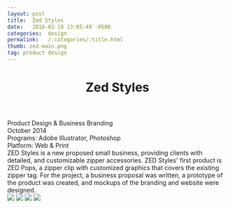 ```yaml
---
layout: post
title:  Zed Styles
date:   2016-02-18 13:05:49 -0500
categories:  design
permalink:   /:categories/:title.html
thumb: zed-main.png
tag: product design
---
```


<div class="description">
	<header class="post-header">
    <h1 class="post-title" itemprop="name headline">Zed Styles</h1>
  </header>
	<div class="details">
		Product Design & Business Branding
		<br>
		October 2014
		<br>
		Programs: Adobe Illustrator, Photoshop
		<br>
		Platform: Web & Print
		<br>
	</div>
ZED Styles is a new proposed small business, providing clients with detailed, and customizable zipper accessories. ZED Styles' first product is ZED Pops, a zipper clip with customized graphics that covers the existing zipper tag. For the project, a business proposal was written, a prototype of the product was created, and mockups of the branding and website were designed.

</div>
<div class="images">
	<img src="http://fc04.deviantart.net/fs70/f/2015/007/a/b/zed1_by_eexie-d8cyeig.png">
	<img src="http://fc05.deviantart.net/fs70/f/2015/007/0/2/zed2_by_eexie-d8cye3n.jpg">
	<img src="http://orig04.deviantart.net/c767/f/2016/081/3/7/cover__1__by_eexie-d9w2gz1.png">
	<img src="http://fc04.deviantart.net/fs71/f/2015/007/a/b/zed3_by_eexie-d8cye39.jpg">
</div>

<!-- {% highlight ruby %}
def print_hi(name)
  puts "Hi, #{name}"
end
print_hi('Tom')
#=> prints 'Hi, Tom' to STDOUT.
{% endhighlight %} -->

